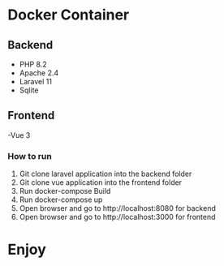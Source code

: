 # Docker Container

## Backend
- PHP 8.2
- Apache 2.4
- Laravel 11
- Sqlite

## Frontend
-Vue 3

### How to run

1. Git clone laravel application into the backend folder
2. Git clone vue application into the frontend folder
3. Run docker-compose Build
4. Run docker-compose up
5. Open browser and go to http://localhost:8080 for backend
6. Open browser and go to http://localhost:3000 for frontend


# Enjoy